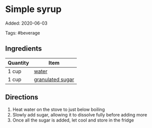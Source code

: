 # Simple syrup

Added: 2020-06-03

Tags: #beverage

## Ingredients

| Quantity | Item                                                      |
| -------- | --------------------------------------------------------- |
| 1 cup    | [water](../_ingredients/water.md)                         |
| 1 cup    | [granulated sugar](../_ingredients/granulated%20sugar.md) |

## Directions

1. Heat water on the stove to just below boiling
2. Slowly add sugar, allowing it to dissolve fully before adding more
3. Once all the sugar is added, let cool and store in the fridge
